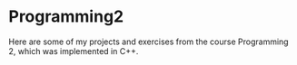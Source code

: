 # Programming2
Here are some of my projects and exercises from the course Programming 2, which was implemented in C++.
